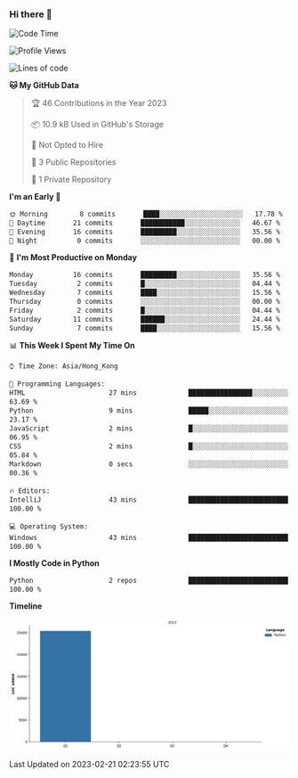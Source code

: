 ### Hi there 👋

<!--
**Mrzqd/Mrzqd** is a ✨ _special_ ✨ repository because its `README.md` (this file) appears on your GitHub profile.

Here are some ideas to get you started:

- 🔭 I’m currently working on ...
- 🌱 I’m currently learning ...
- 👯 I’m looking to collaborate on ...
- 🤔 I’m looking for help with ...
- 💬 Ask me about ...
- 📫 How to reach me: ...
- 😄 Pronouns: ...
- ⚡ Fun fact: ...
-->
<!--START_SECTION:waka-->
![Code Time](http://img.shields.io/badge/Code%20Time-43%20mins-blue)

![Profile Views](http://img.shields.io/badge/Profile%20Views-0-blue)

![Lines of code](https://img.shields.io/badge/From%20Hello%20World%20I%27ve%20Written-25%20Thousand%20lines%20of%20code-blue)

**🐱 My GitHub Data** 

> 🏆 46 Contributions in the Year 2023
 > 
> 📦 10.9 kB Used in GitHub's Storage 
 > 
> 🚫 Not Opted to Hire
 > 
> 📜 3 Public Repositories 
 > 
> 🔑 1 Private Repository 
 > 
**I'm an Early 🐤** 

```text
🌞 Morning        8 commits       ████░░░░░░░░░░░░░░░░░░░░░   17.78 % 
🌆 Daytime       21 commits       ███████████░░░░░░░░░░░░░░   46.67 % 
🌃 Evening       16 commits       █████████░░░░░░░░░░░░░░░░   35.56 % 
🌙 Night          0 commits       ░░░░░░░░░░░░░░░░░░░░░░░░░   00.00 % 

```
📅 **I'm Most Productive on Monday** 

```text
Monday          16 commits       █████████░░░░░░░░░░░░░░░░   35.56 % 
Tuesday          2 commits       █░░░░░░░░░░░░░░░░░░░░░░░░   04.44 % 
Wednesday        7 commits       ████░░░░░░░░░░░░░░░░░░░░░   15.56 % 
Thursday         0 commits       ░░░░░░░░░░░░░░░░░░░░░░░░░   00.00 % 
Friday           2 commits       █░░░░░░░░░░░░░░░░░░░░░░░░   04.44 % 
Saturday        11 commits       ██████░░░░░░░░░░░░░░░░░░░   24.44 % 
Sunday           7 commits       ████░░░░░░░░░░░░░░░░░░░░░   15.56 % 

```


📊 **This Week I Spent My Time On** 

```text
⌚︎ Time Zone: Asia/Hong_Kong

💬 Programming Languages: 
HTML                     27 mins             ████████████████░░░░░░░░░   63.69 % 
Python                   9 mins              █████░░░░░░░░░░░░░░░░░░░░   23.17 % 
JavaScript               2 mins              █░░░░░░░░░░░░░░░░░░░░░░░░   06.95 % 
CSS                      2 mins              █░░░░░░░░░░░░░░░░░░░░░░░░   05.84 % 
Markdown                 0 secs              ░░░░░░░░░░░░░░░░░░░░░░░░░   00.36 % 

🔥 Editors: 
IntelliJ                 43 mins             █████████████████████████   100.00 % 

💻 Operating System: 
Windows                  43 mins             █████████████████████████   100.00 % 

```

**I Mostly Code in Python** 

```text
Python                   2 repos             █████████████████████████   100.00 % 

```


**Timeline**

![Chart not found](https://raw.githubusercontent.com/Mrzqd/Mrzqd/main/charts/bar_graph.png) 


 Last Updated on 2023-02-21 02:23:55 UTC
<!--END_SECTION:waka-->
